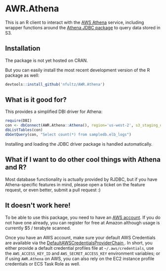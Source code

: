# AWR.Athena

This is an R client to interact with the [AWS Athena](https://aws.amazon.com/athena) service, including wrapper functions 
around the [Athena JDBC package](http://docs.aws.amazon.com/athena/latest/ug/connect-with-jdbc.html) to 
query data stored in S3.

## Installation

The package is not yet hosted on CRAN. 

But you can easily install the most recent development version of the R package as well:

```r
devtools::install_github('nfultz/AWR.Athena')
```

## What is it good for?

This provides a simplified DBI driver for Athena:

```r
require(DBI)
con <- dbConnect(AWR.Athena::Athena(), region='us-west-2', s3_staging_dir='s3://nfultz-athena-staging', schema_name='default')
dbListTables(con)
dbGetQuery(con, "Select count(*) from sampledb.elb_logs")
```

Installing and loading the JDBC driver package is handled automatically. 

## What if I want to do other cool things with Athena and R?

Most database functionality is actually provided by RJDBC, but if you have Athena-specific
features in mind, please open a ticket on the feature request, or even better, submit a pull request :)

## It doesn't work here!

To be able to use this package, you need to have an [AWS account](https://aws.amazon.com/free). If you do not have one already, you can register for free at Amazon although usage is currently $5 / terabyte scanned.

Once you have an AWS account, make sure your default AWS Credentials are available via the [DefaultAWSCredentialsProviderChain ](http://docs.aws.amazon.com/sdk-for-java/v1/developer-guide/credentials.html). 
In short, you either provide a default credential profiles file at `~/.aws/credentials`, use the `AWS_ACCESS_KEY_ID` and `AWS_SECRET_ACCESS_KEY` environment variables; or if using `AWR.Athena` on AWS, you can also rely on the EC2 instance profile credentials 
or ECS Task Role as well.
